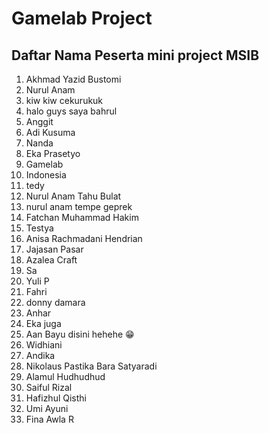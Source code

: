 # Gamelab Project

## Daftar Nama Peserta mini project MSIB

1. Akhmad Yazid Bustomi
2. Nurul Anam
3. kiw kiw cekurukuk
4. halo guys saya bahrul
5. Anggit
6. Adi Kusuma
7. Nanda
8. Eka Prasetyo
9. Gamelab
10. Indonesia
11. tedy
12. Nurul Anam Tahu Bulat
13. nurul anam tempe geprek
14. Fatchan Muhammad Hakim
15. Testya
16. Anisa Rachmadani Hendrian
17. Jajasan Pasar
18. Azalea Craft
19. Sa
20. Yuli P
21. Fahri
22. donny damara
23. Anhar
24. Eka juga
25. Aan Bayu disini hehehe 😁
26. Widhiani
27. Andika
28. Nikolaus Pastika Bara Satyaradi
29. Alamul Hudhudhud
30. Saiful Rizal
31. Hafizhul Qisthi
32. Umi Ayuni
33. Fina Awla R
